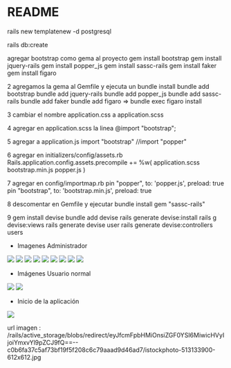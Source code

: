 # README


rails new templatenew -d postgresql

rails db:create

agregar bootstrap como gema al proyecto
		gem install bootstrap
		gem install jquery-rails
		gem install popper_js
		gem install sassc-rails
		gem install faker
		gem install figaro

2  agregamos la gema al Gemfile y ejecuta un bundle install
		bundle add bootstrap
		bundle add jquery-rails
		bundle add popper_js
		bundle add sassc-rails
		bundle add faker
		bundle add figaro => bundle exec figaro install

3 cambiar el nombre 
		application.css a application.scss
	
4 agregar en application.scss la linea
		@import "bootstrap";
	
5 agregar a application.js 
		import "bootstrap"
        //import "popper"

6 agregar en initializers/config/assets.rb
		Rails.application.config.assets.precompile += %w( application.scss bootstrap.min.js popper.js )
	
7 agregar en config/importmap.rb
		pin "popper", to: 'popper.js', preload: true
		pin "bootstrap", to: 'bootstrap.min.js', preload: true
		
8 descomentar en Gemfile y ejecutar bundle install
        gem "sassc-rails"

9 gem install devise
		bundle add devise
		rails generate devise:install
		rails g devise:views
		rails generate devise user
    rails generate devise:controllers users

* Imagenes Administrador
<img src="https://github.com/mauri-1973/template/blob/main/imagenes/1.png" />
<img src="https://github.com/mauri-1973/template/blob/main/imagenes/2.png" />
<img src="https://github.com/mauri-1973/template/blob/main/imagenes/3.png" />
<img src="https://github.com/mauri-1973/template/blob/main/imagenes/4.png" />
<img src="https://github.com/mauri-1973/template/blob/main/imagenes/5.png" />
<img src="https://github.com/mauri-1973/template/blob/main/imagenes/6.png" />
<img src="https://github.com/mauri-1973/template/blob/main/imagenes/7.png" />
<img src="https://github.com/mauri-1973/template/blob/main/imagenes/8.png" />
<img src="https://github.com/mauri-1973/template/blob/main/imagenes/9.png" />


* Imágenes Usuario normal
<img src="https://github.com/mauri-1973/template/blob/main/imagenes/10.png" />

<img src="https://github.com/mauri-1973/template/blob/main/imagenes/11.png" />

* Inicio de la aplicación
<img src="https://github.com/mauri-1973/template/blob/main/imagenes/0.png" />



url imagen : /rails/active_storage/blobs/redirect/eyJfcmFpbHMiOnsiZGF0YSI6MiwicHVyIjoiYmxvYl9pZCJ9fQ==--c0b6fa37c5af73bf19f5f208c6c79aaad9d46ad7/istockphoto-513133900-612x612.jpg